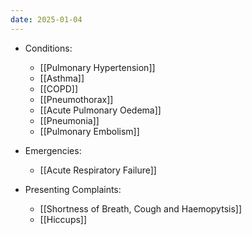 ```yaml
---
date: 2025-01-04
---
```

<!-- QueryToSerialize: list rows.file.link from "01 Disciplines" where  contains(Rotations, "[" + this.file.name + "](" + replace(this.file.folder + "/" + this.file.name + "." + this.file.ext, " ", "%20")   + ")") OR contains(Rotations, this.file.link) or contains(file.path,this.file.name) group by reverse(split(file.folder, "/"))[0] -->
<!-- SerializedQuery: list rows.file.link from "01 Disciplines" where  contains(Rotations, "[" + this.file.name + "](" + replace(this.file.folder + "/" + this.file.name + "." + this.file.ext, " ", "%20")   + ")") OR contains(Rotations, this.file.link) or contains(file.path,this.file.name) group by reverse(split(file.folder, "/"))[0] -->
- Conditions: 
    - [[Pulmonary Hypertension]]
    - [[Asthma]]
    - [[COPD]]
    - [[Pneumothorax]]
    - [[Acute Pulmonary Oedema]]
    - [[Pneumonia]]
    - [[Pulmonary Embolism]]

- Emergencies: 
    - [[Acute Respiratory Failure]]

- Presenting Complaints: 
    - [[Shortness of Breath, Cough and Haemopytsis]]
    - [[Hiccups]]

<!-- SerializedQuery END -->
